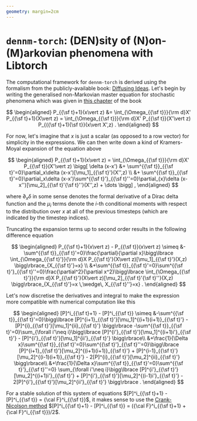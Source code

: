 ```yaml
---
geometry: margin=2cm
---
```


# `dennm-torch`: (DEN)sity of (N)on-(M)arkovian phenomena with Libtorch

The computational framework for `dennm-torch` is derived using the formalism from the publicly-available book: [Diffusing Ideas](https://umbralcalc.github.io/diffusing-ideas/). Let's begin by writing the generalised non-Markovian master equation for stochastic phenomena which was given in [this chapter](https://umbralcalc.github.io/diffusing-ideas/empirical_probabilistic_reweighting/chapter.pdf) of the book

$$
\begin{aligned}
P_{{\sf t}+1}(x\vert z) &= \int_{\Omega_{{\sf t}}}{\rm d}X' P_{{\sf t}+1}(X\vert z) = \int_{\Omega_{{\sf t}}}{\rm d}X' P_{{\sf t}}(X'\vert z) P_{({\sf t}+1){\sf t}}(x\vert X',z) .
\end{aligned}
$$

For now, let's imagine that $x$ is just a scalar (as opposed to a row vector) for simplicity in the expressions. We can then write down a kind of Kramers-Moyal expansion of the equation above

$$
\begin{aligned}
P_{{\sf t}+1}(x\vert z) = \int_{\Omega_{{\sf t}}}{\rm d}X' P_{{\sf t}}(X'\vert z) \bigg[ \delta (x-x') &+ \sum^{{\sf t}}_{{\sf t}'=0}\partial_x\delta (x-x')[\mu_1]_{{\sf t}'}(X'',z) \\
&+ \sum^{{\sf t}}_{{\sf t}'=0}\partial_x\delta (x-x')\sum^{{\sf t}'}_{{\sf t}''=0}\partial_{x}\delta (x-x'')[\mu_2]_{{\sf t}'{\sf t}''}(X'',z) + \dots \bigg] ,
\end{aligned}
$$

where $\partial_x\delta$ in some sense denotes the formal derivative of a Dirac delta function and the $\mu_i$ terms denote the $i$-th conditional moments with respect to the distribution over $x$ at all of the previous timesteps (which are indicated by the timestep indices).

Truncating the expansion terms up to second order results in the following difference equation

$$
\begin{aligned}
P_{{\sf t}+1}(x\vert z) - P_{{\sf t}}(x\vert z) \simeq &-\sum^{{\sf t}}_{{\sf t}'=0}\frac{\partial}{\partial x}\bigg\lbrace \int_{\Omega_{{\sf t}'}}{\rm d}X P_{{\sf t}'}(X\vert z)[\mu_1]_{{\sf t}'}(X,z) \bigg\rbrace_{X_{{\sf t}'}=x} \\
&+\sum^{{\sf t}}_{{\sf t}'=0}\sum^{{\sf t}'}_{{\sf t}''=0}\frac{\partial^2}{\partial x^2}\bigg\lbrace \int_{\Omega_{{\sf t}'}}{\rm d}X P_{{\sf t}'}(X\vert z)[\mu_2]_{{\sf t}'{\sf t}''}(X,z) \bigg\rbrace_{X_{{\sf t}'}=x \,\wedge\, X_{{\sf t}''}=x} .
\end{aligned}
$$

Let's now discretise the derivatives and integral to make the expression more compatible with numerical computation like this

$$
\begin{aligned}
[P]^i_{{\sf t}+1} - [P]^i_{{\sf t}} \simeq &-\sum^{{\sf t}}_{{\sf t}'=0}\bigg\lbrace [P]^{i+1}_{{\sf t}'}[\mu_1]^{(i+1)(i+1)}_{{\sf t}'} - [P]^{i}_{{\sf t}'}[\mu_1]^{ii}_{{\sf t}'} \bigg\rbrace -\sum^{{\sf t}}_{{\sf t}'=0}\sum_{\forall i'\neq i}\bigg\lbrace [P]^{i'}_{{\sf t}'}[\mu_1]^{(i+1)i'}_{{\sf t}'} - [P]^{i'}_{{\sf t}'}[\mu_1]^{ii'}_{{\sf t}'} \bigg\rbrace\\
&+\frac{1}{\Delta x}\sum^{{\sf t}}_{{\sf t}'=0}\sum^{{\sf t}'}_{{\sf t}''=0}\bigg\lbrace [P]^{i+1}_{{\sf t}'}[\mu_2]^{(i+1)(i+1)}_{{\sf t}'} + [P]^{i-1}_{{\sf t}'}[\mu_2]^{(i-1)(i+1)}_{{\sf t}'} - 2[P]^{i}_{{\sf t}'}[\mu_2]^{ii}_{{\sf t}'}  \bigg\rbrace\\
&+\frac{1}{\Delta x}\sum^{{\sf t}}_{{\sf t}'=0}\sum^{{\sf t}'}_{{\sf t}''=0} \sum_{\forall i'\neq i}\bigg\lbrace [P]^{i'}_{{\sf t}'}[\mu_2]^{(i+1)i'}_{{\sf t}'} + [P]^{i'}_{{\sf t}'}[\mu_2]^{(i-1)i'}_{{\sf t}'} - 2[P]^{i'}_{{\sf t}'}[\mu_2]^{ii'}_{{\sf t}'} \bigg\rbrace .
\end{aligned}
$$

For a stable solution of this system of equations $[P]^i_{{\sf t}+1} - [P]^i_{{\sf t}} = {\cal F}^i_{{\sf t}}$, it makes sense to use the [Crank-Nicolson method](https://en.wikipedia.org/wiki/Crank%E2%80%93Nicolson_method) $[P]^i_{{\sf t}+1} - [P]^i_{{\sf t}} = ({\cal F}^i_{{\sf t}+1} + {\cal F}^i_{{\sf t}})/2$.

